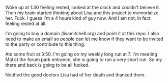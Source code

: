 Woke up at 1:30 feeling rested, looked at the clock and couldn't believe it. Then my brain started thinking about Lisa and this project to memorialize her. Fuck. I guess I'm a 4 hours kind of guy now. And I am not, in fact, feeling rested at all.

I'm going to buy a domain (lisamitchell.org) and point it at this repo. I also need to make an email so people can let me know if they want to be invited to the party or contribute to this thing. 

Ate some fruit at 3:50. I'm going on my weekly long run at 7. I'm meeting Mal at the forum park entrance, she is going to run a very short run. So my there and back is going to be all fucked. 

Notified the good doctors Lisa had of her death and thanked them. 

